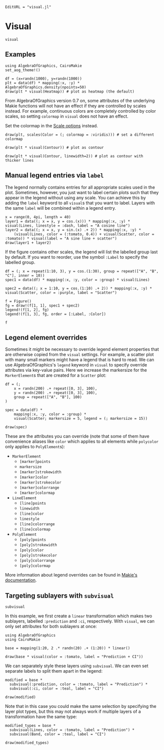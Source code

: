```@meta
EditURL = "visual.jl"
```

# Visual

```@docs
visual
```

## Examples

````@example visual
using AlgebraOfGraphics, CairoMakie
set_aog_theme!()

df = (x=randn(1000), y=randn(1000))
plt = data(df) * mapping(:x, :y) * AlgebraOfGraphics.density(npoints=50)
draw(plt * visual(Heatmap)) # plot as heatmap (the default)
````

From AlgebraOfGraphics version 0.7 on, some attributes of the underlying Makie functions will not have an effect if they are
controlled by scales instead. For example, continuous colors are completely controlled
by color scales, so setting `colormap` in `visual` does not have an effect.

Set the colormap in the [Scale options](@ref) instead.

````@example visual
draw(plt, scales(Color = (; colormap = :viridis))) # set a different colormap
````

````@example visual
draw(plt * visual(Contour)) # plot as contour
````

````@example visual
draw(plt * visual(Contour, linewidth=2)) # plot as contour with thicker lines
````

## Manual legend entries via `label`

The legend normally contains entries for all appropriate scales used in the plot.
Sometimes, however, you just want to label certain plots such that they appear in the legend without using any scale.
You can achieve this by adding the `label` keyword to all `visual`s that you want to label.
Layers with the same `label` will be combined within a legend entry.

````@example visual
x = range(0, 4pi, length = 40)
layer1 = data((; x = x, y = cos.(x))) * mapping(:x, :y) * visual(Lines, linestyle = :dash, label = "A cosine line")
layer2 = data((; x = x, y = sin.(x) .+ 2)) * mapping(:x, :y) *
    (visual(Lines, color = (:tomato, 0.4)) + visual(Scatter, color = :tomato)) * visual(label = "A sine line + scatter")
draw(layer1 + layer2)
````

If the figure contains other scales, the legend will list the labelled group last by default. If you want to reorder, use the symbol `:Label` to specify the labelled group.

````@example visual
df = (; x = repeat(1:10, 3), y = cos.(1:30), group = repeat(["A", "B", "C"], inner = 10))
spec1 = data(df) * mapping(:x, :y, color = :group) * visual(Lines)

spec2 = data((; x = 1:10, y = cos.(1:10) .+ 2)) * mapping(:x, :y) * visual(Scatter, color = :purple, label = "Scatter")

f = Figure()
fg = draw!(f[1, 1], spec1 + spec2)
legend!(f[1, 2], fg)
legend!(f[1, 3], fg, order = [:Label, :Color])

f
````

## Legend element overrides

Sometimes it might be necessary to override legend element properties that are otherwise
copied from the `visual` settings. For example, a scatter plot with many small markers might have
a legend that is hard to read. We can use AlgebraOfGraphics's `legend` keyword in `visual` to
specify override attributes via key-value pairs. Here we increase the markersize for the `MarkerElement`s
that are created for a `Scatter` plot:

````@example visual
df = (;
    x = randn(200) .+ repeat([0, 3], 100),
    y = randn(200) .+ repeat([0, 3], 100),
    group = repeat(["A", "B"], 100)
)

spec = data(df) *
    mapping(:x, :y, color = :group) *
    visual(Scatter; markersize = 5, legend = (; markersize = 15))

draw(spec)
````

These are the attributes you can override (note that some of them have convenience aliases like `color` which applies to all elements while `polycolor` only applies to `PolyElement`s):

- `MarkerElement`
  - `[marker]points`
  - `markersize`
  - `[marker]strokewidth`
  - `[marker]color`
  - `[marker]strokecolor`
  - `[marker]colorrange`
  - `[marker]colormap`
- `LineElement`
  - `[line]points`
  - `linewidth`
  - `[line]color`
  - `linestyle`
  - `[line]colorrange`
  - `[line]colormap`
- `PolyElement`
  - `[poly]points`
  - `[poly]strokewidth`
  - `[poly]color`
  - `[poly]strokecolor`
  - `[poly]colorrange`
  - `[poly]colormap`

 More information about legend overrides can be found in [Makie's documentation](https://docs.makie.org/stable/reference/blocks/legend#Overriding-legend-entry-attributes).


## Targeting sublayers with `subvisual`

```@docs
subvisual
```

In this example, we first create a `linear` transformation which makes two sublayers, labelled `:prediction` and `:ci`, respectively. With `visual`, we can only set attributes for both sublayers at once:

```@example subvisual
using AlgebraOfGraphics
using CairoMakie

base = mapping(1:20, 2 .* randn(20) .+ (1:20)) * linear()

draw(base * visual(color = :tomato, label = "Prediction + CI"))
```

We can separately style these layers using `subvisual`. We can even set separate labels to split them apart in the legend:

```@example subvisual
modified = base *
  subvisual(:prediction, color = :tomato, label = "Prediction") *
  subvisual(:ci, color = :teal, label = "CI")

draw(modified)
```

Note that in this case you could make the same selection by specifying the layer plot types, but this may not always work if multiple layers of a transformation have the same type:

```@example subvisual
modified_types = base *
  subvisual(Lines, color = :tomato, label = "Prediction") *
  subvisual(Band, color = :teal, label = "CI")

draw(modified_types)
```
